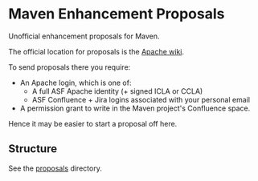 # Maven Enhancement Proposals

Unofficial enhancement proposals for Maven.

The official location for proposals is the [Apache wiki](https://cwiki.apache.org/confluence/pages/viewpage.action?pageId=5964567).

To send proposals there you require:

- An Apache login, which is one of:
  - A full ASF Apache identity (+ signed ICLA or CCLA)
  - ASF Confluence + Jira logins associated with your personal email
- A permission grant to write in the Maven project's Confluence space.

Hence it may be easier to start a proposal off here.

## Structure

See the [proposals](proposals/) directory.
